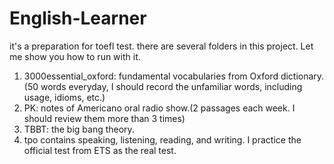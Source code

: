 # English-Learner
it's a preparation for toefl test. there are several folders in this project. Let me show you how to run with it.  
1. 3000essential_oxford: fundamental vocabularies from Oxford dictionary.(50 words everyday, I should record the unfamiliar words, including usage, idioms, etc.)  
2. PK:  notes of Americano oral radio show.(2 passages each week. I should review them more than 3 times)  
3. TBBT: the big bang theory.  
4. tpo contains speaking, listening, reading, and writing. I practice the official test from ETS as the real test.  